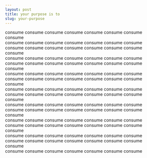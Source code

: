 ```yaml
---
layout: post
title: your purpose is to
slug: your-purpose
---
```


<p style='text-align: center;'>

consume consume consume consume consume consume consume consume<br>
consume consume consume consume consume consume consume<br>
consume consume consume consume consume consume consume consume<br>
consume consume consume consume consume consume consume<br>
consume consume consume consume consume consume consume consume<br>
consume consume consume consume consume consume consume<br>
consume consume consume consume consume consume consume consume<br>
consume consume consume consume consume consume consume<br>
consume consume consume consume consume consume consume consume<br>
consume consume consume consume consume consume consume<br>
consume consume consume consume consume consume consume consume<br>
consume consume consume consume consume consume consume<br>
consume consume consume consume consume consume consume consume<br>
consume consume consume consume consume consume consume<br>
consume consume consume consume consume consume consume consume<br>
consume consume consume consume consume consume consume<br>

</p>